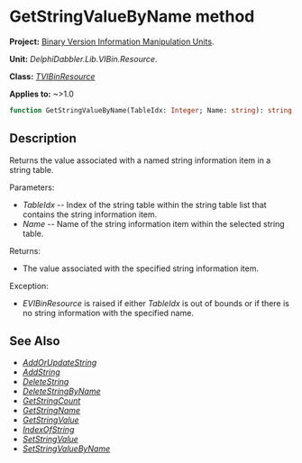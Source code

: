 # GetStringValueByName method

**Project:** [Binary Version Information Manipulation Units](../API.md).

**Unit:** _DelphiDabbler.Lib.VIBin.Resource_.

**Class:** _[TVIBinResource](./TVIBinResource.md)_

**Applies to:** ~>1.0

```pascal
function GetStringValueByName(TableIdx: Integer; Name: string): string;
```

## Description

Returns the value associated with a named string information item in a string table.

Parameters:

* _TableIdx_ -- Index of the string table within the string table list that contains the string information item.
* _Name_ -- Name of the string information item within the selected string table.

Returns:

* The value associated with the specified string information item.

Exception:

* _EVIBinResource_ is raised if either _TableIdx_ is out of bounds or if there is no string information with the specified name.

## See Also

* [_AddOrUpdateString_](./TVIBinResource-AddOrUpdateString.md)
* [_AddString_](./TVIBinResource-AddString.md)
* [_DeleteString_](./TVIBinResource-DeleteString.md)
* [_DeleteStringByName_](./TVIBinResource-DeleteStringByName.md)
* [_GetStringCount_](./TVIBinResource-GetStringCount.md)
* [_GetStringName_](./TVIBinResource-GetStringName.md)
* [_GetStringValue_](./TVIBinResource-GetStringValue.md)
* [_IndexOfString_](./TVIBinResource-IndexOfString.md)
* [_SetStringValue_](./TVIBinResource-SetStringValue.md)
* [_SetStringValueByName_](./TVIBinResource-SetStringValueByName.md)
